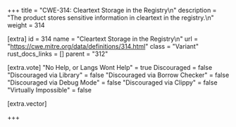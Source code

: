 +++
title = "CWE-314: Cleartext Storage in the Registry\n"
description = "The product stores sensitive information in cleartext in the registry.\n"
weight = 314

[extra]
id = 314
name = "Cleartext Storage in the Registry\n"
url = "https://cwe.mitre.org/data/definitions/314.html"
class = "Variant"
rust_docs_links = []
parent = "312"

[extra.vote]
"No Help, or Langs Wont Help" = true
Discouraged = false
"Discouraged via Library" = false
"Discouraged via Borrow Checker" = false
"Discouraged via Debug Mode" = false
"Discouraged via Clippy" = false
"Virtually Impossible" = false

[extra.vector]

+++